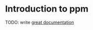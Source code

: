 # Introduction to ppm

TODO: write [great documentation](http://jacobian.org/writing/what-to-write/)
